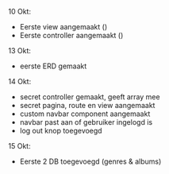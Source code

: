 
10 Okt:
- Eerste view aangemaakt ()
- Eerste controller aangemaakt ()

13 Okt:
- eerste ERD gemaakt

14 Okt:
- secret controller gemaakt, geeft array mee
- secret pagina, route en view aangemaakt
- custom navbar component aangemaakt
- navbar past aan of gebruiker ingelogd is
- log out knop toegevoegd

15 Okt:
- Eerste 2 DB toegevoegd (genres & albums)
